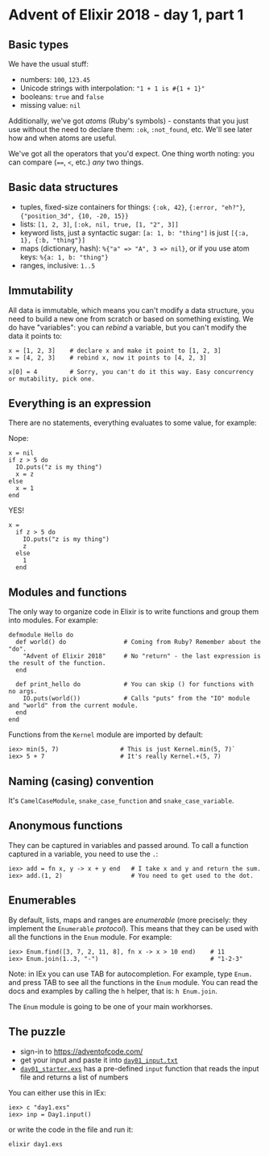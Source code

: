 # Advent of Elixir 2018 - day 1, part 1

## Basic types

We have the usual stuff:
- numbers: `100`, `123.45`
- Unicode strings with interpolation: `"1 + 1 is #{1 + 1}"`
- booleans: `true` and `false`
- missing value: `nil`

Additionally, we've got _atoms_ (Ruby's symbols) - constants that you just use without the need to declare them: `:ok`, `:not_found`, etc. We'll see later how and when atoms are useful.

We've got all the operators that you'd expect. One thing worth noting: you can compare (`==`, `<`, etc.) _any_ two things.

## Basic data structures

- tuples, fixed-size containers for things: `{:ok, 42}`, `{:error, "eh?"}`, `{"position_3d", {10, -20, 15}}`
- lists: `[1, 2, 3]`, `[:ok, nil, true, [1, "2", 3]]`
- keyword lists, just a syntactic sugar: `[a: 1, b: "thing"]` is just `[{:a, 1}, {:b, "thing"}]`
- maps (dictionary, hash): `%{"a" => "A", 3 => nil}`, or if you use atom keys: `%{a: 1, b: "thing"}`
- ranges, inclusive: `1..5`

## Immutability

All data is immutable, which means you can't modify a data structure, you need to build a new one from scratch or based on something existing. We do have "variables": you can _rebind_ a variable, but you can't modify the data it points to:

```
x = [1, 2, 3]    # declare x and make it point to [1, 2, 3]
x = [4, 2, 3]    # rebind x, now it points to [4, 2, 3]
```

```
x[0] = 4         # Sorry, you can't do it this way. Easy concurrency or mutability, pick one.
```

## Everything is an expression

There are no statements, everything evaluates to some value, for example:

Nope:
```
x = nil
if z > 5 do
  IO.puts("z is my thing")
  x = z
else
  x = 1
end
```

YES!
```
x =
  if z > 5 do
    IO.puts("z is my thing")
    z
  else
    1
  end
```

## Modules and functions

The only way to organize code in Elixir is to write functions and group them into modules. For example:

```
defmodule Hello do
  def world() do                # Coming from Ruby? Remember about the "do".
    "Advent of Elixir 2018"     # No "return" - the last expression is the result of the function.
  end

  def print_hello do            # You can skip () for functions with no args.
    IO.puts(world())            # Calls "puts" from the "IO" module and "world" from the current module.
  end
end
```

Functions from the `Kernel` module are imported by default:

```
iex> min(5, 7)                 # This is just Kernel.min(5, 7)`
iex> 5 + 7                     # It's really Kernel.+(5, 7)
```

## Naming (casing) convention

It's `CamelCaseModule`, `snake_case_function` and `snake_case_variable`.

## Anonymous functions

They can be captured in variables and passed around. To call a function captured in a variable, you need to use the `.`:

```
iex> add = fn x, y -> x + y end   # I take x and y and return the sum.
iex> add.(1, 2)                   # You need to get used to the dot.
```

## Enumerables

By default, lists, maps and ranges are _enumerable_ (more precisely: they implement the `Enumerable` _protocol_). This means that they can be used with all the functions in the `Enum` module. For example:

```
iex> Enum.find([3, 7, 2, 11, 8], fn x -> x > 10 end)    # 11
iex> Enum.join(1..3, "-")                               # "1-2-3"
```

Note: in IEx you can use TAB for autocompletion. For example, type `Enum.` and press TAB to see all the functions in the `Enum` module. You can read the docs and examples by calling the `h` helper, that is: `h Enum.join`.

The `Enum` module is going to be one of your main workhorses.

## The puzzle

- sign-in to https://adventofcode.com/
- get your input and paste it into [`day01_input.txt`](day011_input.txt)
- [`day01_starter.exs`](day01_starter.exs) has a pre-defined `input` function that reads the input file and returns a list of numbers

You can either use this in IEx:

```
iex> c "day1.exs"
iex> inp = Day1.input()
```

or write the code in the file and run it:

`elixir day1.exs`
